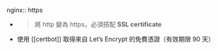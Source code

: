 nginx:: https

- > 將 http 變為 https，必須搭配 **SSL certificate**
- 使用 [[certbot]] 取得來自 Let’s Encrypt 的免費憑證（有效期限 90 天）